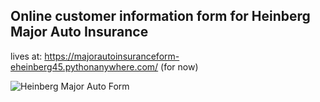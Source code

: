 ## Online customer information form for Heinberg Major Auto Insurance

lives at: https://majorautoinsuranceform-eheinberg45.pythonanywhere.com/ (for now)

![Heinberg Major Auto Form](https://github.com/ezra45/Heinberg-ins-form/assets/143129646/de4f3260-6ba2-4e1a-8dbd-d1d10fbd8d99)
